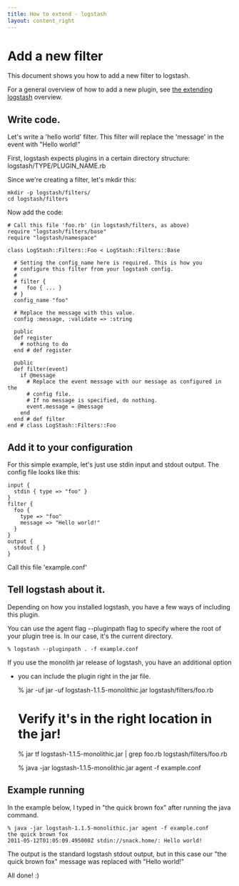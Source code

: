 ```yaml
---
title: How to extend - logstash
layout: content_right
---
```

# Add a new filter

This document shows you how to add a new filter to logstash.

For a general overview of how to add a new plugin, see [the extending
logstash](.) overview.

## Write code.

Let's write a 'hello world' filter. This filter will replace the 'message' in
the event with "Hello world!"

First, logstash expects plugins in a certain directory structure: logstash/TYPE/PLUGIN_NAME.rb

Since we're creating a filter, let's mkdir this:

    mkdir -p logstash/filters/
    cd logstash/filters

Now add the code:

    # Call this file 'foo.rb' (in logstash/filters, as above)
    require "logstash/filters/base"
    require "logstash/namespace"

    class LogStash::Filters::Foo < LogStash::Filters::Base

      # Setting the config_name here is required. This is how you
      # configure this filter from your logstash config.
      #
      # filter {
      #   foo { ... }
      # }
      config_name "foo"

      # Replace the message with this value.
      config :message, :validate => :string

      public
      def register
        # nothing to do
      end # def register

      public
      def filter(event)
        if @message
          # Replace the event message with our message as configured in the
          # config file.
          # If no message is specified, do nothing.
          event.message = @message
        end
      end # def filter
    end # class LogStash::Filters::Foo

## Add it to your configuration

For this simple example, let's just use stdin input and stdout output.
The config file looks like this:

    input { 
      stdin { type => "foo" } 
    }
    filter {
      foo {
        type => "foo"
        message => "Hello world!"
      }
    }
    output {
      stdout { }
    }

Call this file 'example.conf'

## Tell logstash about it.

Depending on how you installed logstash, you have a few ways of including this
plugin.

You can use the agent flag --pluginpath flag to specify where the root of your
plugin tree is. In our case, it's the current directory.

    % logstash --pluginpath . -f example.conf

If you use the monolith jar release of logstash, you have an additional option
- you can include the plugin right in the jar file.

    % jar -uf jar -uf logstash-1.1.5-monolithic.jar logstash/filters/foo.rb

    # Verify it's in the right location in the jar!
    % jar tf logstash-1.1.5-monolithic.jar | grep foo.rb
    logstash/filters/foo.rb

    % java -jar logstash-1.1.5-monolithic.jar agent -f example.conf

## Example running

In the example below, I typed in "the quick brown fox" after running the java
command.

    % java -jar logstash-1.1.5-monolithic.jar agent -f example.conf
    the quick brown fox   
    2011-05-12T01:05:09.495000Z stdin://snack.home/: Hello world!

The output is the standard logstash stdout output, but in this case our "the
quick brown fox" message was replaced with "Hello world!"

All done! :)





